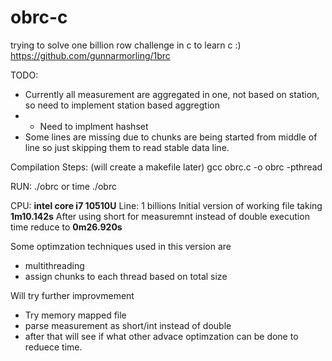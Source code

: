 # obrc-c
trying to solve one billion row challenge in c to learn c :)
https://github.com/gunnarmorling/1brc

TODO:
- Currently all measurement are aggregated in one, not based on station, so need to implement station based aggregtion
- - Need to implment hashset
- Some lines are missing due to chunks are being started from middle of line so just skipping them to read stable data line.

  
Compilation Steps: (will create a makefile later) 
gcc obrc.c -o obrc -pthread

RUN:
./obrc or time ./obrc

CPU:  **intel core i7 10510U**
Line: 1 billions
Initial version of working file taking **1m10.142s**
After using short for measuremnt instead of double execution time reduce to **0m26.920s**

Some optimzation techniques used in this version are
- multithreading
- assign chunks to each thread based on total size


Will try further improvmement

- Try memory mapped file
- parse measurement as short/int instead of double
- after that will see if what other advace optimzation can be done to reduece time.
